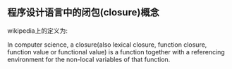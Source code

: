 ## 程序设计语言中的闭包(closure)概念
wikipedia上的定义为:

In computer science, a closure(also lexical closure, function closure, function value or functional value) is a function together with a referencing environment for the non-local variables of that function.


